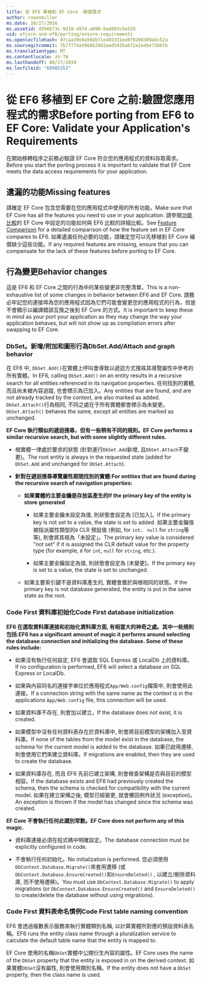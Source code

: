 ```yaml
---
title: 從 EF6 移植到 EF Core -驗證需求
author: rowanmiller
ms.date: 10/27/2016
ms.assetid: d3b66f3c-9d10-4974-a090-8ad093c9a53d
uid: efcore-and-ef6/porting/ensure-requirements
ms.openlocfilehash: 07caa39e8a56db71e493331ea9f0286309abc52a
ms.sourcegitcommit: 7b7f774a5966b20d2aed5435a672a1edbe73b6fb
ms.translationtype: MT
ms.contentlocale: zh-TW
ms.lasthandoff: 08/17/2019
ms.locfileid: "69565353"
---
```

# <a name="before-porting-from-ef6-to-ef-core-validate-your-applications-requirements"></a><span data-ttu-id="e24b5-102">從 EF6 移植到 EF Core 之前:驗證您應用程式的需求</span><span class="sxs-lookup"><span data-stu-id="e24b5-102">Before porting from EF6 to EF Core: Validate your Application's Requirements</span></span>

<span data-ttu-id="e24b5-103">在開始移轉程序之前務必驗證 EF Core 符合您的應用程式的資料存取需求。</span><span class="sxs-lookup"><span data-stu-id="e24b5-103">Before you start the porting process it is important to validate that EF Core meets the data access requirements for your application.</span></span>

## <a name="missing-features"></a><span data-ttu-id="e24b5-104">遺漏的功能</span><span class="sxs-lookup"><span data-stu-id="e24b5-104">Missing features</span></span>

<span data-ttu-id="e24b5-105">請確定 EF Core 包含您需要在您的應用程式中使用的所有功能。</span><span class="sxs-lookup"><span data-stu-id="e24b5-105">Make sure that EF Core has all the features you need to use in your application.</span></span> <span data-ttu-id="e24b5-106">請參閱[功能比較](../features.md)的 EF Core 中設定的功能如何與 EF6 比較的詳細比較。</span><span class="sxs-lookup"><span data-stu-id="e24b5-106">See [Feature Comparison](../features.md) for a detailed comparison of how the feature set in EF Core compares to EF6.</span></span> <span data-ttu-id="e24b5-107">如果遺漏任何必要的功能，請確定您可以先移植到 EF Core 補償缺少這些功能。</span><span class="sxs-lookup"><span data-stu-id="e24b5-107">If any required features are missing, ensure that you can compensate for the lack of these features before porting to EF Core.</span></span>

## <a name="behavior-changes"></a><span data-ttu-id="e24b5-108">行為變更</span><span class="sxs-lookup"><span data-stu-id="e24b5-108">Behavior changes</span></span>

<span data-ttu-id="e24b5-109">這是 EF6 和 EF Core 之間的行為中的某些變更非完整清單。</span><span class="sxs-lookup"><span data-stu-id="e24b5-109">This is a non-exhaustive list of some changes in behavior between EF6 and EF Core.</span></span> <span data-ttu-id="e24b5-110">請務必牢記您的連接埠為您的應用程式因為它們可能會變更您的應用程式的行為，但是不會顯示以編譯錯誤互換之後到 EF Core 的方式。</span><span class="sxs-lookup"><span data-stu-id="e24b5-110">It is important to keep these in mind as your port your application as they may change the way your application behaves, but will not show up as compilation errors after swapping to EF Core.</span></span>

### <a name="dbsetaddattach-and-graph-behavior"></a><span data-ttu-id="e24b5-111">DbSet。新增/附加和圖形行為</span><span class="sxs-lookup"><span data-stu-id="e24b5-111">DbSet.Add/Attach and graph behavior</span></span>

<span data-ttu-id="e24b5-112">在 EF6 中, `DbSet.Add()`在實體上呼叫會導致以遞迴方式搜尋其導覽屬性中參考的所有實體。</span><span class="sxs-lookup"><span data-stu-id="e24b5-112">In EF6, calling `DbSet.Add()` on an entity results in a recursive search for all entities referenced in its navigation properties.</span></span> <span data-ttu-id="e24b5-113">任何找到的實體, 而且尚未被內容追蹤, 也會標示為已加入。</span><span class="sxs-lookup"><span data-stu-id="e24b5-113">Any entities that are found, and are not already tracked by the context, are also marked as added.</span></span> <span data-ttu-id="e24b5-114">`DbSet.Attach()`行為相同, 不同之處在于所有實體都會標示為未變更。</span><span class="sxs-lookup"><span data-stu-id="e24b5-114">`DbSet.Attach()` behaves the same, except all entities are marked as unchanged.</span></span>

<span data-ttu-id="e24b5-115">**EF Core 執行類似的遞迴搜尋，但有一些稍有不同的規則。**</span><span class="sxs-lookup"><span data-stu-id="e24b5-115">**EF Core performs a similar recursive search, but with some slightly different rules.**</span></span>

*  <span data-ttu-id="e24b5-116">根實體一律處於要求的狀態 (針對進行`DbSet.Add`新增, 且`DbSet.Attach`不變更)。</span><span class="sxs-lookup"><span data-stu-id="e24b5-116">The root entity is always in the requested state (added for `DbSet.Add` and unchanged for `DbSet.Attach`).</span></span>

*  <span data-ttu-id="e24b5-117">**針對在遞迴搜尋導覽屬性期間找到的實體:**</span><span class="sxs-lookup"><span data-stu-id="e24b5-117">**For entities that are found during the recursive search of navigation properties:**</span></span>

    *  <span data-ttu-id="e24b5-118">**如果實體的主要金鑰是存放區產生的**</span><span class="sxs-lookup"><span data-stu-id="e24b5-118">**If the primary key of the entity is store generated**</span></span>

        * <span data-ttu-id="e24b5-119">如果主要金鑰未設定為值, 則狀態會設定為 [已加入]。</span><span class="sxs-lookup"><span data-stu-id="e24b5-119">If the primary key is not set to a value, the state is set to added.</span></span> <span data-ttu-id="e24b5-120">如果主要金鑰值被指派屬性類型的`0` CLR 預設值 (例如, for `int`、 `null` for `string`等等), 則會將其視為「未設定」。</span><span class="sxs-lookup"><span data-stu-id="e24b5-120">The primary key value is considered "not set" if it is assigned the CLR default value for the property type (for example, `0` for `int`, `null` for `string`, etc.).</span></span>

        * <span data-ttu-id="e24b5-121">如果主要金鑰設定為值, 則狀態會設定為 [未變更]。</span><span class="sxs-lookup"><span data-stu-id="e24b5-121">If the primary key is set to a value, the state is set to unchanged.</span></span>

    *  <span data-ttu-id="e24b5-122">如果主要索引鍵不是資料庫產生的, 實體會置於與根相同的狀態。</span><span class="sxs-lookup"><span data-stu-id="e24b5-122">If the primary key is not database generated, the entity is put in the same state as the root.</span></span>

### <a name="code-first-database-initialization"></a><span data-ttu-id="e24b5-123">Code First 資料庫初始化</span><span class="sxs-lookup"><span data-stu-id="e24b5-123">Code First database initialization</span></span>

<span data-ttu-id="e24b5-124">**EF6 在選取資料庫連接和初始化資料庫方面, 有相當大的神奇之處。其中一些規則包括:**</span><span class="sxs-lookup"><span data-stu-id="e24b5-124">**EF6 has a significant amount of magic it performs around selecting the database connection and initializing the database. Some of these rules include:**</span></span>

* <span data-ttu-id="e24b5-125">如果沒有執行任何設定, EF6 會選取 SQL Express 或 LocalDb 上的資料庫。</span><span class="sxs-lookup"><span data-stu-id="e24b5-125">If no configuration is performed, EF6 will select a database on SQL Express or LocalDb.</span></span>

* <span data-ttu-id="e24b5-126">如果與內容同名的連接字串位於應用程式`App/Web.config`檔案中, 則會使用此連接。</span><span class="sxs-lookup"><span data-stu-id="e24b5-126">If a connection string with the same name as the context is in the applications `App/Web.config` file, this connection will be used.</span></span>

* <span data-ttu-id="e24b5-127">如果資料庫不存在, 則會加以建立。</span><span class="sxs-lookup"><span data-stu-id="e24b5-127">If the database does not exist, it is created.</span></span>

* <span data-ttu-id="e24b5-128">如果模型中沒有任何資料表存在於資料庫中, 則會將目前模型的架構加入至資料庫。</span><span class="sxs-lookup"><span data-stu-id="e24b5-128">If none of the tables from the model exist in the database, the schema for the current model is added to the database.</span></span> <span data-ttu-id="e24b5-129">如果已啟用遷移, 則會使用它們來建立資料庫。</span><span class="sxs-lookup"><span data-stu-id="e24b5-129">If migrations are enabled, then they are used to create the database.</span></span>

* <span data-ttu-id="e24b5-130">如果資料庫存在, 而且 EF6 先前已建立架構, 則會檢查架構是否與目前的模型相容。</span><span class="sxs-lookup"><span data-stu-id="e24b5-130">If the database exists and EF6 had previously created the schema, then the schema is checked for compatibility with the current model.</span></span> <span data-ttu-id="e24b5-131">如果在建立架構之後, 模型已經變更, 就會擲回例外狀況 (exception)。</span><span class="sxs-lookup"><span data-stu-id="e24b5-131">An exception is thrown if the model has changed since the schema was created.</span></span>

<span data-ttu-id="e24b5-132">**EF Core 不會執行任何此識別常數。**</span><span class="sxs-lookup"><span data-stu-id="e24b5-132">**EF Core does not perform any of this magic.**</span></span>

* <span data-ttu-id="e24b5-133">資料庫連接必須在程式碼中明確設定。</span><span class="sxs-lookup"><span data-stu-id="e24b5-133">The database connection must be explicitly configured in code.</span></span>

* <span data-ttu-id="e24b5-134">不會執行任何初始化。</span><span class="sxs-lookup"><span data-stu-id="e24b5-134">No initialization is performed.</span></span> <span data-ttu-id="e24b5-135">您必須使用`DbContext.Database.Migrate()`來套用遷移 (或`DbContext.Database.EnsureCreated()`和`EnsureDeleted()` , 以建立/刪除資料庫, 而不使用遷移)。</span><span class="sxs-lookup"><span data-stu-id="e24b5-135">You must use `DbContext.Database.Migrate()` to apply migrations (or `DbContext.Database.EnsureCreated()` and `EnsureDeleted()` to create/delete the database without using migrations).</span></span>

### <a name="code-first-table-naming-convention"></a><span data-ttu-id="e24b5-136">Code First 資料表命名慣例</span><span class="sxs-lookup"><span data-stu-id="e24b5-136">Code First table naming convention</span></span>

<span data-ttu-id="e24b5-137">EF6 會透過複數表示服務來執行實體類別名稱, 以計算實體所對應的預設資料表名稱。</span><span class="sxs-lookup"><span data-stu-id="e24b5-137">EF6 runs the entity class name through a pluralization service to calculate the default table name that the entity is mapped to.</span></span>

<span data-ttu-id="e24b5-138">EF Core 使用的名稱`DbSet`實體中公開衍生內容的屬性。</span><span class="sxs-lookup"><span data-stu-id="e24b5-138">EF Core uses the name of the `DbSet` property that the entity is exposed in on the derived context.</span></span> <span data-ttu-id="e24b5-139">如果實體`DbSet`沒有屬性, 則會使用類別名稱。</span><span class="sxs-lookup"><span data-stu-id="e24b5-139">If the entity does not have a `DbSet` property, then the class name is used.</span></span>
